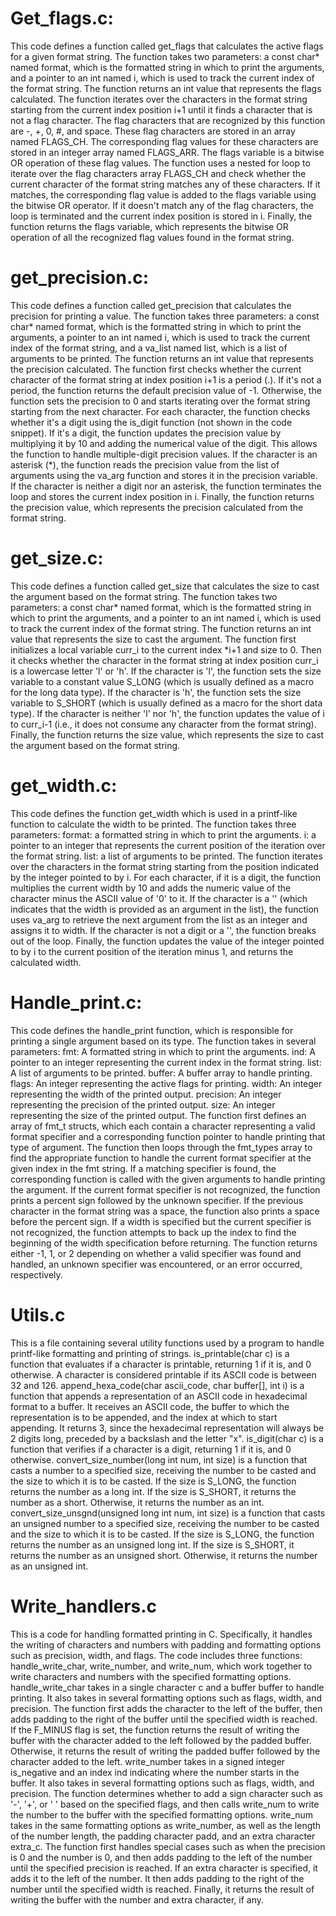 # Get_flags.c:




This code defines a function called get_flags that calculates the active flags for a given format string. The function takes two parameters: a const char* named format, which is the formatted string in which to print the arguments, and a pointer to an int named i, which is used to track the current index of the format string. The function returns an int value that represents the flags calculated.
The function iterates over the characters in the format string starting from the current index position i+1 until it finds a character that is not a flag character. The flag characters that are recognized by this function are -, +, 0, #, and space. These flag characters are stored in an array named FLAGS_CH. The corresponding flag values for these characters are stored in an integer array named FLAGS_ARR. The flags variable is a bitwise OR operation of these flag values.
The function uses a nested for loop to iterate over the flag characters array FLAGS_CH and check whether the current character of the format string matches any of these characters. If it matches, the corresponding flag value is added to the flags variable using the bitwise OR operator. If it doesn't match any of the flag characters, the loop is terminated and the current index position is stored in i.
Finally, the function returns the flags variable, which represents the bitwise OR operation of all the recognized flag values found in the format string.


# get_precision.c:




This code defines a function called get_precision that calculates the precision for printing a value. The function takes three parameters: a const char* named format, which is the formatted string in which to print the arguments, a pointer to an int named i, which is used to track the current index of the format string, and a va_list named list, which is a list of arguments to be printed. The function returns an int value that represents the precision calculated.
The function first checks whether the current character of the format string at index position i+1 is a period (.). If it's not a period, the function returns the default precision value of -1. Otherwise, the function sets the precision to 0 and starts iterating over the format string starting from the next character.
For each character, the function checks whether it's a digit using the is_digit function (not shown in the code snippet). If it's a digit, the function updates the precision value by multiplying it by 10 and adding the numerical value of the digit. This allows the function to handle multiple-digit precision values. If the character is an asterisk (*), the function reads the precision value from the list of arguments using the va_arg function and stores it in the precision variable. If the character is neither a digit nor an asterisk, the function terminates the loop and stores the current index position in i.
Finally, the function returns the precision value, which represents the precision calculated from the format string.



# get_size.c:




This code defines a function called get_size that calculates the size to cast the argument based on the format string. The function takes two parameters: a const char* named format, which is the formatted string in which to print the arguments, and a pointer to an int named i, which is used to track the current index of the format string. The function returns an int value that represents the size to cast the argument.
The function first initializes a local variable curr_i to the current index *i+1 and size to 0. Then it checks whether the character in the format string at index position curr_i is a lowercase letter 'l' or 'h'. If the character is 'l', the function sets the size variable to a constant value S_LONG (which is usually defined as a macro for the long data type). If the character is 'h', the function sets the size variable to S_SHORT (which is usually defined as a macro for the short data type). If the character is neither 'l' nor 'h', the function updates the value of i to curr_i-1 (i.e., it does not consume any character from the format string).
Finally, the function returns the size value, which represents the size to cast the argument based on the format string.




# get_width.c:




This code defines the function get_width which is used in a printf-like function to calculate the width to be printed.
The function takes three parameters:
format: a formatted string in which to print the arguments.
i: a pointer to an integer that represents the current position of the iteration over the format string.
list: a list of arguments to be printed.
The function iterates over the characters in the format string starting from the position indicated by the integer pointed to by i. For each character, if it is a digit, the function multiplies the current width by 10 and adds the numeric value of the character minus the ASCII value of '0' to it. If the character is a '' (which indicates that the width is provided as an argument in the list), the function uses va_arg to retrieve the next argument from the list as an integer and assigns it to width. If the character is not a digit or a '', the function breaks out of the loop.
Finally, the function updates the value of the integer pointed to by i to the current position of the iteration minus 1, and returns the calculated width.



# Handle_print.c:




This code defines the handle_print function, which is responsible for printing a single argument based on its type. The function takes in several parameters:
fmt: A formatted string in which to print the arguments.
ind: A pointer to an integer representing the current index in the format string.
list: A list of arguments to be printed.
buffer: A buffer array to handle printing.
flags: An integer representing the active flags for printing.
width: An integer representing the width of the printed output.
precision: An integer representing the precision of the printed output.
size: An integer representing the size of the printed output.
The function first defines an array of fmt_t structs, which each contain a character representing a valid format specifier and a corresponding function pointer to handle printing that type of argument. The function then loops through the fmt_types array to find the appropriate function to handle the current format specifier at the given index in the fmt string. If a matching specifier is found, the corresponding function is called with the given arguments to handle printing the argument.
If the current format specifier is not recognized, the function prints a percent sign followed by the unknown specifier. If the previous character in the format string was a space, the function also prints a space before the percent sign. If a width is specified but the current specifier is not recognized, the function attempts to back up the index to find the beginning of the width specification before returning.
The function returns either -1, 1, or 2 depending on whether a valid specifier was found and handled, an unknown specifier was encountered, or an error occurred, respectively.


# Utils.c



This is a file containing several utility functions used by a program to handle printf-like formatting and printing of strings.
is_printable(char c) is a function that evaluates if a character is printable, returning 1 if it is, and 0 otherwise. A character is considered printable if its ASCII code is between 32 and 126.
append_hexa_code(char ascii_code, char buffer[], int i) is a function that appends a representation of an ASCII code in hexadecimal format to a buffer. It receives an ASCII code, the buffer to which the representation is to be appended, and the index at which to start appending. It returns 3, since the hexadecimal representation will always be 2 digits long, preceded by a backslash and the letter "x".
is_digit(char c) is a function that verifies if a character is a digit, returning 1 if it is, and 0 otherwise.
convert_size_number(long int num, int size) is a function that casts a number to a specified size, receiving the number to be casted and the size to which it is to be casted. If the size is S_LONG, the function returns the number as a long int. If the size is S_SHORT, it returns the number as a short. Otherwise, it returns the number as an int.
convert_size_unsgnd(unsigned long int num, int size) is a function that casts an unsigned number to a specified size, receiving the number to be casted and the size to which it is to be casted. If the size is S_LONG, the function returns the number as an unsigned long int. If the size is S_SHORT, it returns the number as an unsigned short. Otherwise, it returns the number as an unsigned int.



# Write_handlers.c



This is a code for handling formatted printing in C. Specifically, it handles the writing of characters and numbers with padding and formatting options such as precision, width, and flags.
The code includes three functions: handle_write_char, write_number, and write_num, which work together to write characters and numbers with the specified formatting options.
handle_write_char takes in a single character c and a buffer buffer to handle printing. It also takes in several formatting options such as flags, width, and precision. The function first adds the character to the left of the buffer, then adds padding to the right of the buffer until the specified width is reached. If the F_MINUS flag is set, the function returns the result of writing the buffer with the character added to the left followed by the padded buffer. Otherwise, it returns the result of writing the padded buffer followed by the character added to the left.
write_number takes in a signed integer is_negative and an index ind indicating where the number starts in the buffer. It also takes in several formatting options such as flags, width, and precision. The function determines whether to add a sign character such as '-', '+', or ' ' based on the specified flags, and then calls write_num to write the number to the buffer with the specified formatting options.
write_num takes in the same formatting options as write_number, as well as the length of the number length, the padding character padd, and an extra character extra_c. The function first handles special cases such as when the precision is 0 and the number is 0, and then adds padding to the left of the number until the specified precision is reached. If an extra character is specified, it adds it to the left of the number. It then adds padding to the right of the number until the specified width is reached. Finally, it returns the result of writing the buffer with the number and extra character, if any.


